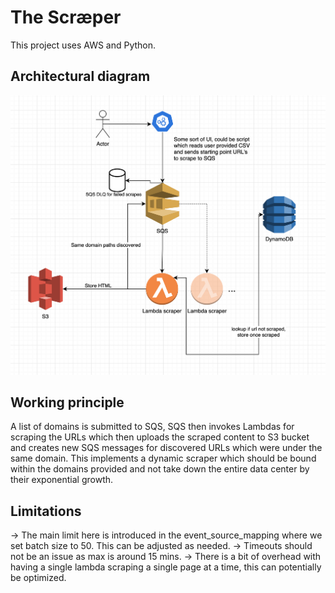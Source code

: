 # The Scræper
This project uses AWS and Python.

## Architectural diagram
![alt text](https://github.com/morkiuz/spike/blob/main/architectural_diagram.png?raw=true)

## Working principle
A list of domains is submitted to SQS, SQS then invokes Lambdas for scraping the URLs which then uploads the scraped content to S3 bucket and creates new SQS messages for discovered URLs which were under the same domain. This implements a dynamic scraper which should be bound within the domains provided and not take down the entire data center by their exponential growth. 

## Limitations
-> The main limit here is introduced in the event_source_mapping where we set batch size to 50. This can be adjusted as needed.
-> Timeouts should not be an issue as max is around 15 mins.
-> There is a bit of overhead with having a single lambda scraping a single page at a time, this can potentially be optimized.

